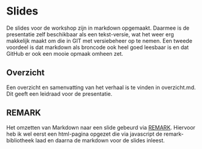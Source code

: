 # Slides

De slides voor de workshop zijn in markdown opgemaakt. Daarmee is de presentatie zelf beschikbaar als een tekst-versie, wat het weer erg makkelijk maakt om die in GIT met versiebeheer op te nemen. Een tweede voordeel is dat markdown als broncode ook heel goed leesbaar is en dat GitHub er ook een mooie opmaak omheen zet.

## Overzicht

Een overzicht en samenvatting van het verhaal is te vinden in overzicht.md. Dit geeft een leidraad voor de presentatie.

## REMARK
Het omzetten van Markdown naar een slide gebeurd via [REMARK](http://remarkjs.com). Hiervoor heb ik wel eerst een html-pagina opgezet die via javascript de remark-bibliotheek laad en daarna de markdown voor de slides inleest.
